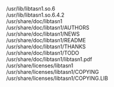 /usr/lib/libtasn1.so.6  
/usr/lib/libtasn1.so.6.4.2  
/usr/share/doc/libtasn1  
/usr/share/doc/libtasn1/AUTHORS  
/usr/share/doc/libtasn1/NEWS  
/usr/share/doc/libtasn1/README  
/usr/share/doc/libtasn1/THANKS  
/usr/share/doc/libtasn1/TODO  
/usr/share/doc/libtasn1/libtasn1.pdf  
/usr/share/licenses/libtasn1  
/usr/share/licenses/libtasn1/COPYING  
/usr/share/licenses/libtasn1/COPYING.LIB  
